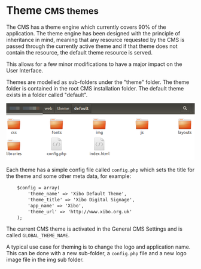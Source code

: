 <!--toc=advanced-->
# Theme <small>CMS themes</small>

The CMS has a theme engine which currently covers 90% of the application. The theme engine has been designed with the principle of inheritance in mind, meaning that any resource requested by the CMS is passed through the currently active theme and if that theme does not contain the resource, the default theme resource is served.

This allows for a few minor modifications to have a major impact on the User Interface.

Themes are modelled as sub-folders under the "theme" folder. The theme folder is contained in the root CMS installation folder. The default theme exists in a folder called "default".

![Theme folder structure](img/advanced_theme_folder_structure.png)

Each theme has a simple config file called `config.php` which sets the title for the theme and some other meta data, for example:

```
    $config = array(
        'theme_name' => 'Xibo Default Theme',
        'theme_title' => 'Xibo Digital Signage',
        'app_name' => 'Xibo',
        'theme_url' => 'http://www.xibo.org.uk'
    );
```

The current CMS theme is activated in the General CMS Settings and is called `GLOBAL_THEME_NAME`.

A typical use case for theming is to change the logo and application name. This can be done with a new sub-folder, a `config.php` file and a new logo image file in the img sub folder.